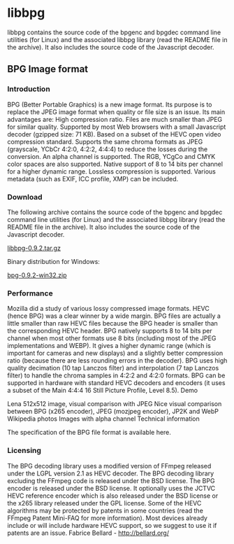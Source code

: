 # libbpg

libbpg contains the source code of the bpgenc and bpgdec command line utilities (for Linux) and the associated libbpg library (read the README file in the archive). It also includes the source code of the Javascript decoder.

## BPG Image format

### Introduction

BPG (Better Portable Graphics) is a new image format. Its purpose is to replace the JPEG image format when quality or file size is an issue. Its main advantages are:
High compression ratio. Files are much smaller than JPEG for similar quality.
Supported by most Web browsers with a small Javascript decoder (gzipped size: 71 KB).
Based on a subset of the HEVC open video compression standard.
Supports the same chroma formats as JPEG (grayscale, YCbCr 4:2:0, 4:2:2, 4:4:4) to reduce the losses during the conversion. An alpha channel is supported. The RGB, YCgCo and CMYK color spaces are also supported.
Native support of 8 to 14 bits per channel for a higher dynamic range.
Lossless compression is supported.
Various metadata (such as EXIF, ICC profile, XMP) can be included.

### Download

The following archive contains the source code of the bpgenc and bpgdec command line utilities (for Linux) and the associated libbpg library (read the README file in the archive). It also includes the source code of the Javascript decoder.

[libbpg-0.9.2.tar.gz](https://github.com/netroby/libbpg/releases/download/0.9.2/libbpg-0.9.2.tar.gz)

Binary distribution for Windows:

[bpg-0.9.2-win32.zip](https://github.com/netroby/libbpg/releases/download/0.9.2/bpg-0.9.2-win32.zip)

### Performance

Mozilla did a study of various lossy compressed image formats. HEVC (hence BPG) was a clear winner by a wide margin. BPG files are actually a little smaller than raw HEVC files because the BPG header is smaller than the corresponding HEVC header.
BPG natively supports 8 to 14 bits per channel when most other formats use 8 bits (including most of the JPEG implementations and WEBP). It gives a higher dynamic range (which is important for cameras and new displays) and a slightly better compression ratio (because there are less rounding errors in the decoder).
BPG uses high quality decimation (10 tap Lanczos filter) and interpolation (7 tap Lanczos filter) to handle the chroma samples in 4:2:2 and 4:2:0 formats.
BPG can be supported in hardware with standard HEVC decoders and encoders (it uses a subset of the Main 4:4:4 16 Still Picture Profile, Level 8.5).
Demo

Lena 512x512 image, visual comparison with JPEG
Nice visual comparison between BPG (x265 encoder), JPEG (mozjpeg encoder), JP2K and WebP
Wikipedia photos
Images with alpha channel
Technical information

The specification of the BPG file format is available here.

### Licensing

The BPG decoding library uses a modified version of FFmpeg released under the LGPL version 2.1 as HEVC decoder. The BPG decoding library excluding the FFmpeg code is released under the BSD license.
The BPG encoder is released under the BSD license. It optionally uses the JCTVC HEVC reference encoder which is also released under the BSD license or the x265 library released under the GPL license.
Some of the HEVC algorithms may be protected by patents in some countries (read the FFmpeg Patent Mini-FAQ for more information). Most devices already include or will include hardware HEVC support, so we suggest to use it if patents are an issue.
Fabrice Bellard - http://bellard.org/
